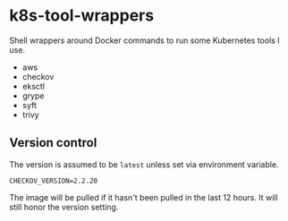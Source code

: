 # k8s-tool-wrappers

Shell wrappers around Docker commands to run some Kubernetes tools I use.

* aws
* checkov
* eksctl
* grype
* syft
* trivy

## Version control

The version is assumed to be `latest` unless set via environment variable.

```console
CHECKOV_VERSION=2.2.20
```

The image will be pulled if it hasn't been pulled in the last 12 hours. It will
still honor the version setting.

